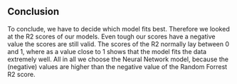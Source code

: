 ## Conclusion
To conclude, we have to decide which model fits best. Therefore we looked at the R2 scores of our models. Even tough our scores have a negative value the scores are still valid. The scores of the R2 normally lay between 0 and 1, where as a value close to 1 shows that the model fits the data extremely well. All in all we choose the Neural Network model, because the (negative) values are higher than the negative value of the Random Forrest R2 score.
